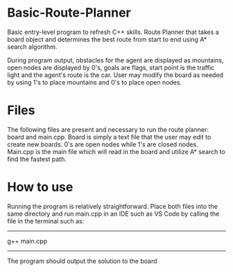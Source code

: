 # Basic-Route-Planner
Basic entry-level program to refresh C++ skills. Route Planner that takes a board object and determines the best route from start to end using A* search algorithm.

During program output, obstacles for the agent are displayed as mountains, open nodes are displayed by 0's, goals are flags, start point is the traffic light and the agent's route is the car. User may modify the board as needed by using 1's to place mountains and 0's to place open nodes.

<h1>Files</h1>
The following files are present and necessary to run the route planner: board and main.cpp.
Board is simply a text file that the user may edit to create new boards. 0's are open nodes while 1's are closed nodes. Main.cpp is the main file which will read in the board and utilize A* search to find the fastest path.

<h1>How to use</h2>
Running the program is relatively straightforward. Place both files into the same directory and run main.cpp in an IDE such as VS Code by calling the file in the terminal such as:

***
g++ main.cpp
***

The program should output the solution to the board 
